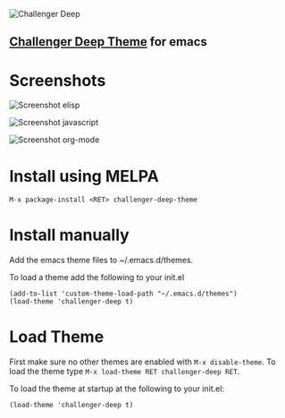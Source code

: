 ![Challenger Deep](https://s17.postimg.org/8b54c0ia7/challenger-deep.png)
## [Challenger Deep Theme](https://challenger-deep-theme.github.io/) for emacs #

# Screenshots #

![Screenshot elisp](https://s26.postimg.org/5kj8xaxh5/challenger-deep2.png)

![Screenshot javascript](https://s26.postimg.org/oockdnabd/challenger-deep1.png)

![Screenshot org-mode](https://s26.postimg.org/saidqagop/challenger-deep3.png)

# Install using MELPA #
```
M-x package-install <RET> challenger-deep-theme
```

# Install manually #
Add the emacs theme files to ~/.emacs.d/themes.

To load a theme add the following to your init.el

```
(add-to-list 'custom-theme-load-path "~/.emacs.d/themes")
(load-theme 'challenger-deep t)
```

# Load Theme #
First make sure no other themes are enabled with `M-x disable-theme`.
To load the theme type `M-x load-theme RET challenger-deep RET`.

To load the theme at startup at the following to your init.el: 
```
(load-theme 'challenger-deep t)
```
